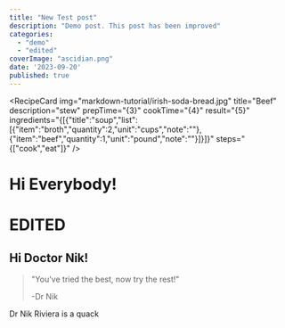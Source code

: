 ```yaml
---
title: "New Test post"
description: "Demo post. This post has been improved"
categories:
  - "demo"  - "edited"
coverImage: "ascidian.png"
date: '2023-09-20'
published: true
---
```




<script> // usables
    import RecipeCard from '$lib/components/usables/RecipeCard/RecipeCard.svelte'

</script>

<RecipeCard
    img="markdown-tutorial/irish-soda-bread.jpg"
    title="Beef"
    description="stew"
    prepTime="{3}"
    cookTime="{4}"
    result="{5}"
    ingredients="{[{"title":"soup","list":[{"item":"broth","quantity":2,"unit":"cups","note":""},{"item":"beef","quantity":1,"unit":"pound","note":""}]}]}"
    steps="{["cook","eat"]}"
/>

# Hi Everybody!

# EDITED

## Hi Doctor Nik!

> "You've tried the best, now try the rest!"
>
> -Dr Nik

Dr Nik Riviera is a quack
